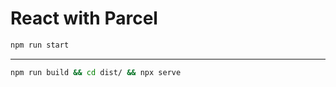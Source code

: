# React with Parcel

```bash
npm run start
```

---

```bash
npm run build && cd dist/ && npx serve
```

